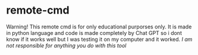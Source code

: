 # remote-cmd
Warning! This remote cmd is for only educational purporses only. It is made in python language and code is made completely by Chat GPT so i dont know if it works well but I was testing it on my computer and it worked. *I am not responsible for anything you do with this tool*

